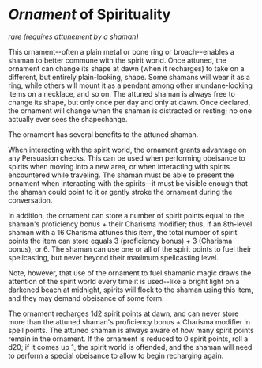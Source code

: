 # *Ornament* of Spirituality
*rare* *(requires attunement by a shaman)*

This ornament--often a plain metal or bone ring or broach--enables a shaman to better commune with the spirit world. Once attuned, the ornament can change its shape at dawn (when it recharges) to take on a different, but entirely plain-looking, shape. Some shamans will wear it as a ring, while others will mount it as a pendant among other mundane-looking items on a necklace, and so on. The attuned shaman is always free to change its shape, but only once per day and only at dawn. Once declared, the ornament will change when the shaman is distracted or resting; no one actually ever sees the shapechange.

The ornament has several benefits to the attuned shaman.

When interacting with the spirit world, the ornament grants advantage on any Persuasion checks. This can be used when performing obeisance to spirits when moving into a new area, or when interacting with spirits encountered while traveling. The shaman must be able to present the ornament when interacting with the spirits--it must be visible enough that the shaman could point to it or gently stroke the ornament during the conversation.

In addition, the ornament can store a number of spirit points equal to the shaman's proficiency bonus + their Charisma modifier; thus, if an 8th-level shaman with a 16 Charisma attunes this item, the total number of spirit points the item can store equals 3 (proficiency bonus) + 3 (Charisma bonus), or 6. The shaman can use one or all of the spirit points to fuel their spellcasting, but never beyond their maximum spellcasting level.

Note, however, that use of the ornament to fuel shamanic magic draws the attention of the spirit world every time it is used--like a bright light on a darkened beach at midnight, spirits will flock to the shaman using this item, and they may demand obeisance of some form. 

The ornament recharges 1d2 spirit points at dawn, and can never store more than the attuned shaman's proficiency bonus + Charisma modifier in spell points. The attuned shaman is always aware of how many spirit points remain in the ornament. If the ornament is reduced to 0 spirit points, roll a d20; if it comes up 1, the spirit world is offended, and the shaman will need to perform a special obeisance to allow to begin recharging again.
